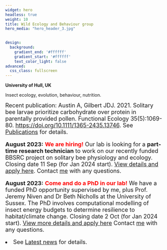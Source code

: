 ```yaml
---
widget: hero
headless: true
weight: 10
title: Wild Ecology and Behaviour group
hero_media: "hero_header_3.jpg"

    
design:
  background:
    gradient_end: '#ffffff'
    gradient_start: '#ffffff'
    text_color_light: false
advanced:
  css_class: fullscreen
---
```

<style>
            .my_text
            {
                font-size:      18px;
            }
            em {
                color: #ff0000;
            }
</style>
        
**University of Hull, UK**

<div>Insect ecology, evolution, behaviour, nutrition.
</div>
<p>
<div class='my_text'>Recent publication:
Austin A, Gilbert JDJ. 2021. Solitary bee larvae prioritize carbohydrate over protein in parentally provided pollen. Functional Ecology 35(5):1069-80. <a href="https://doi.org/10.1111/1365-2435.13746">https://doi.org/10.1111/1365-2435.13746</a>. See <a href='/featured'>Publications</a> for details.
</div>
<p>
<div class='my_text'>
<p><b>August 2023:</b> <b><font color='red'>We are hiring!</font></b> Our lab is looking for a <b>part-time research technician</b> to work on our recently funded BBSRC project on solitary bee physiology and ecology. Closing date 11 Sep (for Jan 2024 start). <a href='https://jobs.hull.ac.uk/Vacancy.aspx?ref=UOH-TA-0077'>View details and apply here</a>. Contact <a href='https://wildecolhull.netlify.app/authors/james-gilbert/'>me</a> with any questions.

<p><b>August 2023:</b> <b><font color='red'>Come and do a PhD in our lab!</font></b> 
We have a funded PhD opportunity supervised by me, plus Prof. Jeremy Niven and Dr Beth Nicholls at the University of Sussex. The PhD involves computational modelling of insect energy budgets to determine resilience to habitat/climate change. Closing date 2 Oct (for Jan 2024 start). <a href='https://www.hull.ac.uk/study/postgraduate/research/phd/funded/computational-modelling-of-insect-energy-budgets-to-determine-the-impact-of-a-changing-environmental-conditions'>View more details and apply here</a>
Contact <a href='https://wildecolhull.netlify.app/authors/james-gilbert/'>me</a> with any questions.

<li> See <a href='#posts'>Latest news</a> for details.</div>

